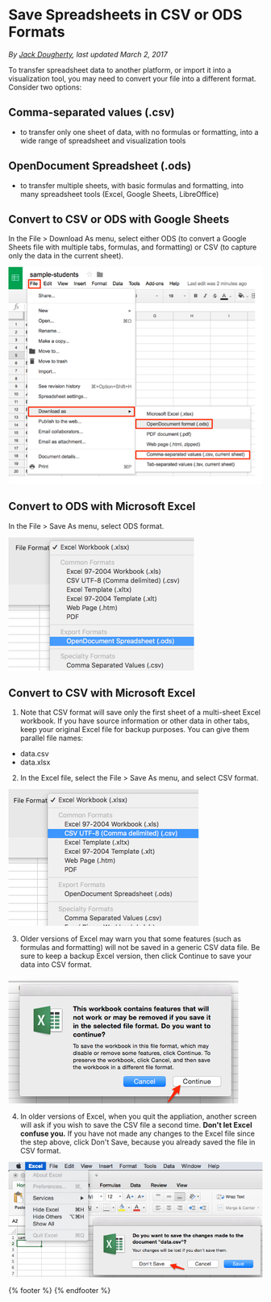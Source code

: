 # Save Spreadsheets in CSV or ODS Formats
*By [Jack Dougherty](../../introduction/who.md), last updated March 2, 2017*

To transfer spreadsheet data to another platform, or import it into a visualization tool, you may need to convert your file into a different format. Consider two options:

## Comma-separated values (.csv)
- to transfer only one sheet of data, with no formulas or formatting, into a wide range of spreadsheet and visualization tools

## OpenDocument Spreadsheet (.ods)
- to transfer multiple sheets, with basic formulas and formatting, into many spreadsheet tools (Excel, Google Sheets, LibreOffice)

## Convert to CSV or ODS with Google Sheets

In the File > Download As menu, select either ODS (to convert a Google Sheets file with multiple tabs, formulas, and formatting) or CSV (to capture only the data in the current sheet).

![Screenshot: Download Google Sheets data in ODS or CSV format](google-sheets-download-ods-csv.png)

## Convert to ODS with Microsoft Excel

In the File > Save As menu, select ODS format.

![Screenshot: Save as ODS with Excel for Mac](excel-save-as-ods.png)

## Convert to CSV with Microsoft Excel

1) Note that CSV format will save only the first sheet of a multi-sheet Excel workbook. If you have source information or other data in other tabs, keep your original Excel file for backup purposes. You can give them parallel file names:
- data.csv
- data.xlsx

2) In the Excel file, select the File > Save As menu, and select CSV format.

![Screenshot: Save as CSV in Excel for Mac](excel-save-as-csv.png)

3) Older versions of Excel may warn you that some features (such as formulas and formatting) will not be saved in a generic CSV data file. Be sure to keep a backup Excel version, then click Continue to save your data into CSV format.

![Screenshot: Older Excel warning before saving in CSV format](excel-save-as-csv-continue.png)

4) In older versions of Excel, when you quit the appliation, another screen will ask if you wish to save the CSV file a second time. **Don't let Excel confuse you.** If you have not made any changes to the Excel file since the step above, click Don't Save, because you already saved the file in CSV format.

![Screenshot: Older Excel version: click Don't Save](excel-quit-csv.png)

{% footer %}
{% endfooter %}

